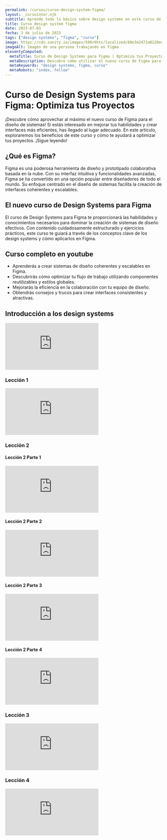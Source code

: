 ```yaml
---
permalink: /cursos/curso-design-system-figma/
layout: _cursoinner.njk
subtitle: Aprende todo lo básico sobre design systems en este curso de figma oficial .
title: Curso design system figma
date: 2023-07-03
fecha: 3 de julio de 2023
tags: ["design systems", "figma", "curso"]
image: https://cdn.sanity.io/images/599r6htc/localized/80e3e2472a0120ed87663cf758f1cbfe9be2be47-2400x1256.png?rect=1,0,2399,1256&w=720&h=377&q=75&fit=max&auto=format
imageAlt: Imagen de una persona trabajando en Figma
eleventyComputed:
  metaTitle: Curso de Design Systems para Figma | Optimiza tus Proyectos | Design Systems
  metaDescription: Descubre cómo utilizar el nuevo curso de Figma para diseñar sistemas eficientes. Aprende los conceptos clave y mejora tus habilidades en la creación de interfaces. ¡Inscríbete ahora y lleva tus proyectos al siguiente nivel! 💡
  metaKeywords: "design systems, figma, curso"
  metaRobots: "index, follow"
---
```


# Curso de Design Systems para Figma: Optimiza tus Proyectos

¡Descubre cómo aprovechar al máximo el nuevo curso de Figma para el diseño de sistemas! Si estás interesado en mejorar tus habilidades y crear interfaces más eficientes, has llegado al lugar adecuado. En este artículo, exploraremos los beneficios de este curso y cómo te ayudará a optimizar tus proyectos. ¡Sigue leyendo!

## ¿Qué es Figma?

Figma es una poderosa herramienta de diseño y prototipado colaborativa basada en la nube. Con su interfaz intuitiva y funcionalidades avanzadas, Figma se ha convertido en una opción popular entre diseñadores de todo el mundo. Su enfoque centrado en el diseño de sistemas facilita la creación de interfaces coherentes y escalables.

## El nuevo curso de Design Systems para Figma

El curso de Design Systems para Figma te proporcionará las habilidades y conocimientos necesarios para dominar la creación de sistemas de diseño efectivos. Con contenido cuidadosamente estructurado y ejercicios prácticos, este curso te guiará a través de los conceptos clave de los design systems y cómo aplicarlos en Figma.

## Curso completo en youtube

- Aprenderás a crear sistemas de diseño coherentes y escalables en Figma.
- Descubrirás cómo optimizar tu flujo de trabajo utilizando componentes reutilizables y estilos globales.
- Mejorarás la eficiencia en la colaboración con tu equipo de diseño.
- Obtendrás consejos y trucos para crear interfaces consistentes y atractivas.

## Introducción a los design systems

<iframe  src="https://www.youtube.com/embed/Dtd40cHQQlk" frameborder="0" allow="accelerometer;  clipboard-write; encrypted-media; gyroscope; picture-in-picture" allowfullscreen></iframe>

### Lección 1

<iframe  src="https://www.youtube.com/embed/YLo6g58vUm0" frameborder="0" allow="accelerometer;  clipboard-write; encrypted-media; gyroscope; picture-in-picture" allowfullscreen></iframe>

### Lección 2

#### Lección 2 Parte 1

<iframe  src="https://www.youtube.com/embed/pwzYVIgga2c" frameborder="0" allow="accelerometer;  clipboard-write; encrypted-media; gyroscope; picture-in-picture" allowfullscreen></iframe>

#### Lección 2 Parte 2

<iframe  src="https://www.youtube.com/embed/o9CloFonY0E" frameborder="0" allow="accelerometer;  clipboard-write; encrypted-media; gyroscope; picture-in-picture" allowfullscreen></iframe>

#### Lección 2 Parte 3

<iframe  src="https://www.youtube.com/embed/sHF6JSPWbzM" frameborder="0" allow="accelerometer;  clipboard-write; encrypted-media; gyroscope; picture-in-picture" allowfullscreen></iframe>

#### Lección 2 Parte 4

<iframe  src="https://www.youtube.com/embed/NGGMGybuOwg" frameborder="0" allow="accelerometer;  clipboard-write; encrypted-media; gyroscope; picture-in-picture" allowfullscreen></iframe>

### Lección 3

<iframe  src="https://www.youtube.com/embed/0XSLMGh8yhM" frameborder="0" allow="accelerometer;  clipboard-write; encrypted-media; gyroscope; picture-in-picture" allowfullscreen></iframe>

### Lección 4

<iframe  src="https://www.youtube.com/embed/_sTWtnNU1L0" frameborder="0" allow="accelerometer;  clipboard-write; encrypted-media; gyroscope; picture-in-picture" allowfullscreen></iframe>
